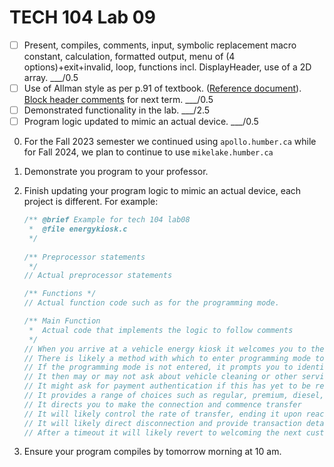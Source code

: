 # TECH 104 Lab 09
- [ ] Present, compiles, comments, input, symbolic replacement macro constant, calculation, formatted output, menu of (4 options)+exit+invalid, loop, functions incl. DisplayHeader, use of a 2D array.  ___/0.5
- [ ] Use of Allman style as per p.91 of textbook. ([Reference document](https://humberital-my.sharepoint.com/:w:/g/personal/mdrk0011_humber_ca/Ee6iBqaMJXtFih6kvjZc_7wBI6vaY4SiIN5vI1bv3Pgc0A?e=u313bQ)). [Block header comments](https://humberital-my.sharepoint.com/:w:/g/personal/mdrk0011_humber_ca/EX1PI19k0QJMhJcO7TVT_ZIBe6tfS2Ui1wOu7ayLgyAb8w?e=Tb0L3j) for next term.  ___/0.5
- [ ] Demonstrated functionality in the lab. ___/2.5
- [ ] Program logic updated to mimic an actual device. ___/0.5

0.  For the Fall 2023 semester we continued using ```apollo.humber.ca``` while for Fall 2024, we plan to continue to use ```mikelake.humber.ca```   
1.  Demonstrate you program to your professor.
2.  Finish updating your program logic to mimic an actual device, each project is different. For example:
    ```c
	/** @brief Example for tech 104 lab08
	 *  @file energykiosk.c 
	 */
	 
	/** Preprocessor statements
     */
	// Actual preprocessor statements

	/** Functions */
	// Actual function code such as for the programming mode.
	
	/** Main Function 
	 *  Actual code that implements the logic to follow comments
	 */
	// When you arrive at a vehicle energy kiosk it welcomes you to the brand and asks you how you would like to pay.
	// There is likely a method with which to enter programming mode to be able to update things such as the cost of each unit of each type of energy.
	// If the programming mode is not entered, it prompts you to identify your possible affinity via a points card or air miles number or the like.
	// It then may or may not ask about vehicle cleaning or other services.
	// It might ask for payment authentication if this has yet to be resolved, and negotiate amount.
	// It provides a range of choices such as regular, premium, diesel, charge.
	// It directs you to make the connection and commence transfer
	// It will likely control the rate of transfer, ending it upon reaching agreed upon amount or other criteria.
	// It will likely direct disconnection and provide transaction details.
	// After a timeout it will likely revert to welcoming the next customer to the brand.
	```
	
3.  Ensure your program compiles by tomorrow morning at 10 am.
